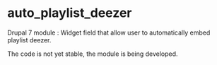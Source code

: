 # auto_playlist_deezer
Drupal 7 module : Widget field that allow user to automatically embed playlist deezer.

The code is not yet stable, the module is being developed.
